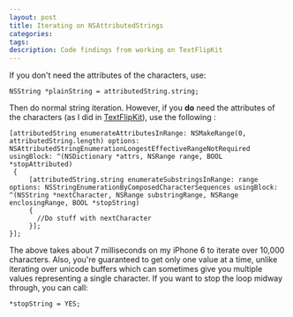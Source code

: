 ```yaml
---
layout: post
title: Iterating on NSAttributedStrings
categories: 
tags:
description: Code findings from working on TextFlipKit
---
```


If you don't need the attributes of the characters, use:

```
NSString *plainString = attributedString.string;
```
Then do normal string iteration. However, if you **do** need the attributes of the characters (as I did in [TextFlipKit]), use the following :

    [attributedString enumerateAttributesInRange: NSMakeRange(0, attributedString.length) options: NSAttributedStringEnumerationLongestEffectiveRangeNotRequired usingBlock: ^(NSDictionary *attrs, NSRange range, BOOL *stopAttributed)
     {
         [attributedString.string enumerateSubstringsInRange: range options: NSStringEnumerationByComposedCharacterSequences usingBlock: ^(NSString *nextCharacter, NSRange substringRange, NSRange enclosingRange, BOOL *stopString)
         {
           //Do stuff with nextCharacter
         }];
    }];
The above takes about 7 milliseconds on my iPhone 6 to iterate over 10,000 characters. Also, you're guaranteed to get only one value at a time, unlike iterating over unicode buffers which can sometimes give you multiple values representing a single character. If you want to stop the loop midway through, you can call:

``` 
*stopString = YES;
```









[TextFlipKit]: https://github.com/andrewschreiber/TextFlipKit


